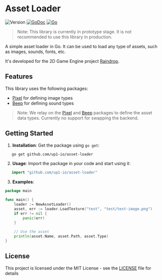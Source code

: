 # Asset Loader


![Version](https://img.shields.io/badge/Version-Prototype-red)
[![GoDoc](https://godoc.org/github.com/up1-io/ecs?status.svg)](https://godoc.org/github.com/up1-io/asset-loader)
[![Go](https://github.com/up1-io/asset-loader/actions/workflows/go.yml/badge.svg)](https://github.com/up1-io/asset-loader/actions/workflows/go.yml)

> Note: This library is currently in prototype stage. It is not recommended to use this library in production.

A simple asset loader in Go. It can be used to load any type of assets, such as images, sounds, fonts, etc.

It's developed for the 2D Game Engine project [Raindrop](https://github.com/up1-io/raindrop).

## Features

This library uses the following packages:

- [Pixel](https://github.com/gopxl/pixel) for defining image types
- [Beep](https://github.com/gopxl/beep) for defining sound types

>Note: We relay on the [Pixel](https://github.com/gopxl/pixel) and [Beep](https://github.com/gopxl/beep) packages to define the asset data types. Currently no support for swapping the backend.

## Getting Started

1. **Installation**: Get the package using `go get`:

```bash
   go get github.com/up1-io/asset-loader
```

2. **Usage**: Import the package in your code and start using it:

```go
   import "github.com/up1-io/asset-loader"
```

3. **Examples**:

```go
package main

func main() {
	loader := NewAssetLoader()
	asset, err := loader.LoadTexture("test", "test/test-image.png")
	if err != nil {
		panic(err)
	}
	
	// Use the asset
	println(asset.Name, asset.Path, asset.Type)
}
```

## License

This project is licensed under the MIT License - see the [LICENSE](LICENSE) file for details

